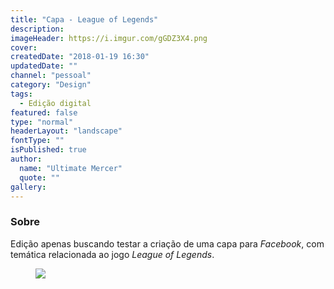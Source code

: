 ```yaml
---
title: "Capa - League of Legends"
description:
imageHeader: https://i.imgur.com/gGDZ3X4.png
cover:
createdDate: "2018-01-19 16:30"
updatedDate: ""
channel: "pessoal"
category: "Design"
tags:
  - Edição digital
featured: false
type: "normal"
headerLayout: "landscape"
fontType: ""
isPublished: true
author:
  name: "Ultimate Mercer"
  quote: ""
gallery:
---
```


### Sobre

Edição apenas buscando testar a criação de uma capa para _Facebook_, com temática relacionada ao jogo _League of Legends_.

<figure>
  <img src="https://i.imgur.com/gGDZ3X4.png" class="img-fluid mx-auto d-block">
</figure>
